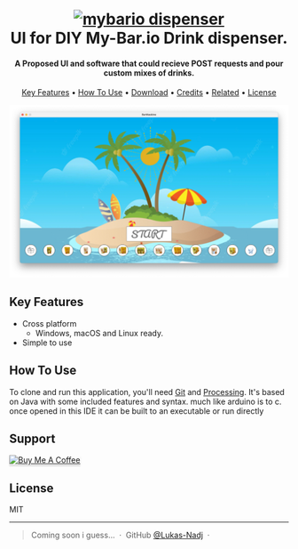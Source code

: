 
<h1 align="center">
  <br>
  <a href="http://www.amitmerchant.com/electron-markdownify"><img src="https://shop.mybar.io/cdn/shop/products/il_1588xN.2999503780_tn6c_1080x.jpg?v=1651081548" alt="mybario dispenser" width="200"></a>
  <br>
  UI for DIY My-Bar.io Drink dispenser.
  <br>
</h1>

<h4 align="center">A Proposed UI and software that could recieve POST requests and pour custom mixes of drinks.</h4>



<p align="center">
  <a href="#key-features">Key Features</a> •
  <a href="#how-to-use">How To Use</a> •
  <a href="#download">Download</a> •
  <a href="#credits">Credits</a> •
  <a href="#related">Related</a> •
  <a href="#license">License</a>
</p>

![screenshot](https://raw.githubusercontent.com/Lukas-Nadj/Bar-maskine/main/Screenshot%202023-08-16%20at%2001.16.14.png)

## Key Features

* Cross platform
  - Windows, macOS and Linux ready.
* Simple to use

## How To Use

To clone and run this application, you'll need [Git](https://git-scm.com) and [Processing](https://Processing.org/). It's based on Java with some included features and syntax. much like arduino is to c. once opened in this IDE it can be built to an executable or run directly


## Support

<a href="https://www.buymeacoffee.com/5Zn8Xh3l9" target="_blank"><img src="https://www.buymeacoffee.com/assets/img/custom_images/purple_img.png" alt="Buy Me A Coffee" style="height: 41px !important;width: 174px !important;box-shadow: 0px 3px 2px 0px rgba(190, 190, 190, 0.5) !important;-webkit-box-shadow: 0px 3px 2px 0px rgba(190, 190, 190, 0.5) !important;" ></a>


## License

MIT

---

> Coming soon i guess... &nbsp;&middot;&nbsp;
> GitHub [@Lukas-Nadj](https://github.com/Lukas-Nadj) &nbsp;&middot;&nbsp;


